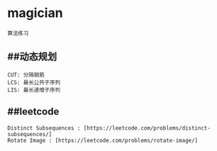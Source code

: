 # magician
    算法练习

##动态规划
---
    CUT: 分隔钢筋
    LCS: 最长公共子序列
    LIS: 最长递增子序列

##leetcode
---
    Distinct Subsequences : [https://leetcode.com/problems/distinct-subsequences/]
    Rotate Image : [https://leetcode.com/problems/rotate-image/]